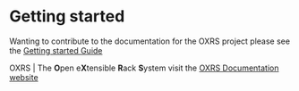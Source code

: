 # Getting started  
  
Wanting to contribute to the documentation for the OXRS project please see the [Getting started Guide](https://oxrs.io/guides/writing-docs/#getting-started)

OXRS | The **O**pen e**X**tensible **R**ack **S**ystem visit the [ OXRS Documentation website](https://oxrs.io/)